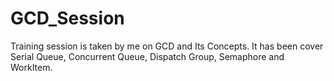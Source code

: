 # GCD_Session
Training session is taken by me on GCD and Its Concepts.  It has been cover Serial Queue, Concurrent Queue, Dispatch Group,  Semaphore and WorkItem.
